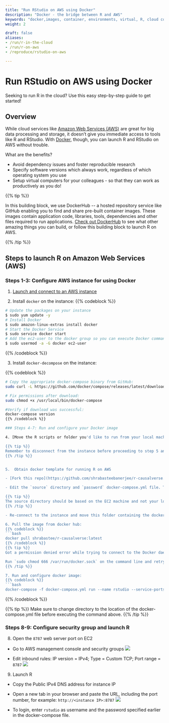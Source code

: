 ```yaml
---
title: "Run RStudio on AWS using Docker"
description: "Docker - the bridge between R and AWS"
keywords: "docker,images, container, environments, virtual, R, cloud computing, virtual machine"
weight: 2

draft: false
aliases:
- /run/r-in-the-cloud
- /run/r-on-aws
- /reproduce/rstudio-on-aws

---
```


# Run RStudio on AWS using Docker

Seeking to run R in the cloud? Use this easy step-by-step guide to get started!

## Overview

While cloud services like [Amazon Web Services (AWS)](https://tilburgsciencehub.com/tutorials/more-tutorials/running-computations-remotely/cloud-computing/) are great for big data processing and storage, it doesn’t give you immediate access to tools like R and RStudio. With [Docker](https://tilburgsciencehub.com/building-blocks/automate-and-execute-your-work/reproducible-work/docker/), though, you can launch R and RStudio on AWS without trouble.

What are the benefits? 
- Avoid dependency issues and foster reproducible research
- Specify software versions which always work, regardless of which operating system you use
- Setup virtual computers for your colleagues - so that they can work as productively as you do!

{{% tip %}}

In this building block, we use DockerHub -- a hosted repository service like GitHub enabling you to find and share pre-built container images. These images contain application code, libraries, tools, dependencies and other files required to run applications. [Check out DockerHub](https://hub.docker.com/) to see what other amazing things you can build, or follow this building block to launch R on AWS.

{{% /tip %}}

## Steps to launch R on Amazon Web Services (AWS)

### Steps 1-3: Configure AWS instance for using Docker

1. [Launch and connect to an AWS instance](https://tilburgsciencehub.com/tutorials/more-tutorials/running-computations-remotely/launch-instance/)

2. Install `docker` on the instance:
{{% codeblock %}}
```bash
# Update the packages on your instance
$ sudo yum update -y
# Install Docker
$ sudo amazon-linux-extras install docker
# Start the Docker Service
$ sudo service docker start
# Add the ec2-user to the docker group so you can execute Docker commands without using sudo.
$ sudo usermod -a -G docker ec2-user
```
{{% /codeblock %}}

3. Install `docker-decompose` on the instance:

{{% codeblock %}}
```bash
# Copy the appropriate docker-compose binary from GitHub:
sudo curl -L https://github.com/docker/compose/releases/latest/download/docker-compose-$(uname -s)-$(uname -m) -o /usr/local/bin/docker-compose

# Fix permissions after download:
sudo chmod +x /usr/local/bin/docker-compose

#Verify if download was successful:
docker-compose version
{{% /codeblock %}}

### Steps 4-7: Run and configure your Docker image

4. [Move the R scripts or folder you'd like to run from your local machine to the AWS instance](https://tilburgsciencehub.com/tutorials/more-tutorials/running-computations-remotely/move-files/)

{{% tip %}}
Remember to disconnect from the instance before proceeding to step 5 and execute the step on your local machine.
{{% /tip %}}


5.  Obtain docker template for running R on AWS

- [Fork this repo](https://github.com/shrabasteebanerjee/r-causalverse.git)

- Edit the `source` directory and `password` docker-compose.yml file. The source directory will contain the filepath of the folder containing all the R scripts you’d like to run on the AWS instance. Finally, set a password which serves as the log in password of RStudio once launched.

{{% tip %}}
The source directory should be based on the EC2 machine and not your local machine, i.e. assume the filepath after transferring the file/folder to the instance.  E.g. `/home/ec2-user/< FOLDER OR FILE NAME>`
{{% /tip %}}

- Re-connect to the instance and move this folder containing the docker-compose.yml file or just the docker-compose.yml file to the instance.

6. Pull the image from docker hub:
{{% codeblock %}}
```bash
docker pull shrabastee/r-causalverse:latest
{{% /codeblock %}}
{{% tip %}}
Got a permission denied error while trying to connect to the Docker daemon socket?

Run `sudo chmod 666 /var/run/docker.sock` on the command line and retry!
{{% /tip %}}

7. Run and configure docker image:
{{% codeblock %}}
```bash
docker-compose -f docker-compose.yml run --name rstudio --service-ports rstudio
```
{{% /codeblock %}}

{{% tip %}}
Make sure to change directory to the location of the docker-compose.yml file before executing the command above.
{{% /tip %}}

### Steps 8-9: Configure security group and launch R
8. Open the `8787` web server port on EC2
- Go to AWS management console and security groups
![](../img/open-portal1.gif)

- Edit inbound rules: IP version = IPv4; Type = Custom TCP; Port range = `8787`
![](../img/open-portal3.gif)


9. Launch R
- Copy the Public IPv4 DNS address for instance IP
- Open a new tab in your browser and paste the URL, including the port number, for example: `http://<instance IP>:8787`
![](../img/open-r.gif)

- To login, enter `rstudio` as username and the password specified earlier in the docker-compose file.
